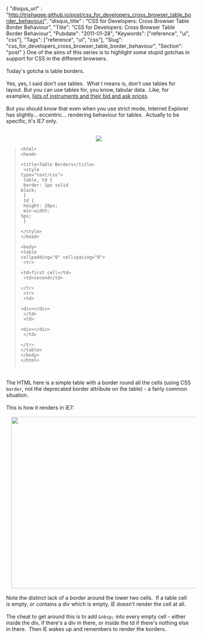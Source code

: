 {
 "disqus_url" : "http://trishagee.github.io/post/css_for_developers_cross_browser_table_border_behaviour/",
 "disqus_title" : "CSS for Developers: Cross Browser Table Border Behaviour",
 "Title": "CSS for Developers: Cross Browser Table Border Behaviour",
 "Pubdate": "2011-01-28",
 "Keywords": ["reference", "ui", "css"],
 "Tags": ["reference", "ui", "css"],
 "Slug": "css_for_developers_cross_browser_table_border_behaviour",
 "Section": "post"
}
One of the aims of this series is to highlight some stupid gotchas in support for CSS in the different browsers.<br /><br />Today's gotcha is table borders.<br /><br />Yes, yes, I said don't use tables. &nbsp;What I means is, don't use tables for layout. But you can use tables for, you know, tabular data. &nbsp;Like, for examples, <a href="http://www.lmaxtrader.co.uk/">lists of instruments and their bid and ask prices</a>.<br /><br />But you should know that even when you use strict mode, Internet Explorer has slightly... eccentric... rendering behaviour for tables. &nbsp;Actually to be specific, it's IE7 only.<br /><br /><div class="separator" style="clear: both; text-align: center;"><a href="http://4.bp.blogspot.com/_7adQd_YVgmQ/TUKbXmpH7EI/AAAAAAAAH8U/r5TfaQlzi9E/s1600/Screen+shot+2011-01-28+at+10.28.51.png" imageanchor="1" style="margin-left: 1em; margin-right: 1em;"><img border="0" src="http://4.bp.blogspot.com/_7adQd_YVgmQ/TUKbXmpH7EI/AAAAAAAAH8U/r5TfaQlzi9E/s1600/Screen+shot+2011-01-28+at+10.28.51.png" /></a></div><blockquote><pre><code>&lt;html&gt;<br />&lt;head&gt;<br />    &lt;title&gt;Table Borders&lt;/title&gt;<br />    &lt;style type="text/css"&gt;<br />        table, td {<br />            border: 1px solid black;<br />        }<br />        td {<br />            height: 20px;<br />            min-width: 5px;<br />        }<br />    &lt;/style&gt;<br />&lt;/head&gt;<br /><br />&lt;body&gt;<br />&lt;table cellpadding="0" cellspacing="0"&gt;<br />    &lt;tr&gt;<br />        &lt;td&gt;first cell&lt;/td&gt;<br />        &lt;td&gt;second&lt;/td&gt;<br />    &lt;/tr&gt;<br />    &lt;tr&gt;<br />        &lt;td&gt;<br />            &lt;div&gt;&lt;/div&gt;<br />        &lt;/td&gt;<br />        &lt;td&gt;<br />            &lt;div&gt;&lt;/div&gt;<br />        &lt;/td&gt;<br />    &lt;/tr&gt;<br />&lt;/table&gt;<br />&lt;/body&gt;<br />&lt;/html&gt;<br /><br /></code></pre></blockquote><br />The HTML here is a simple table with a border round all the cells (using CSS <code>border</code>, not the deprecated border attribute on the table) - a fairly common situation.<br /><br />This is how it renders in IE7:<br /><br /><div class="separator" style="clear: both; text-align: center;"><a href="http://4.bp.blogspot.com/_7adQd_YVgmQ/TUKh2Lb-S0I/AAAAAAAAH8c/9BQkjC_UaFg/s1600/table-borders-in-ie.png" imageanchor="1" style="margin-left: 1em; margin-right: 1em;"><img border="0" height="466" src="http://4.bp.blogspot.com/_7adQd_YVgmQ/TUKh2Lb-S0I/AAAAAAAAH8c/9BQkjC_UaFg/s640/table-borders-in-ie.png" width="640" /></a></div><br />Note the distinct lack of a border around the lower two cells. &nbsp;If a table cell is empty, or contains a div which is empty, IE doesn't render the cell at all.<br /><br />The cheat to get around this is to add <code>&amp;nbsp;</code> into every empty cell - either inside the div, if there's a div in there, or inside the td if there's nothing else in there. &nbsp;Then IE wakes up and remembers to render the borders.

